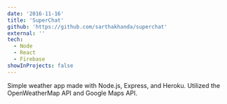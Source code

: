```yaml
---
date: '2016-11-16'
title: 'SuperChat'
github: 'https://github.com/sarthakhanda/superchat'
external: ''
tech:
  - Node
  - React
  - Firebase
showInProjects: false
---
```


Simple weather app made with Node.js, Express, and Heroku. Utilized the OpenWeatherMap API and Google Maps API.
